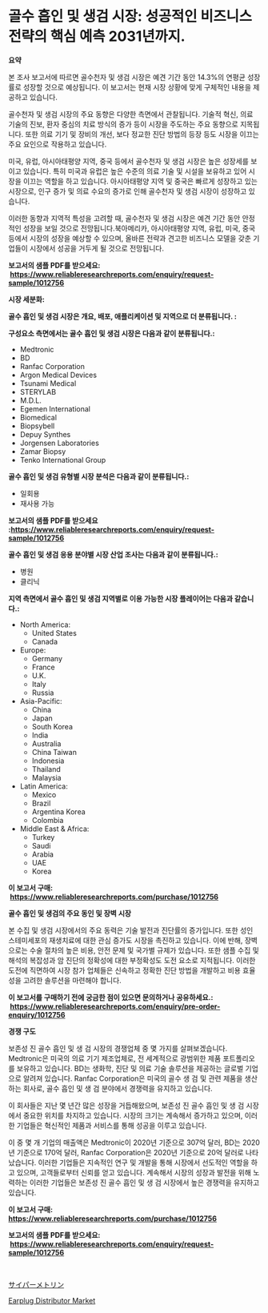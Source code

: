 <p><h1>골수 흡인 및 생검 시장: 성공적인 비즈니스 전략의 핵심 예측 2031년까지.</h1></p><p><strong>요약</strong></p>
<p><p>본 조사 보고서에 따르면 골수천자 및 생검 시장은 예견 기간 동안 14.3%의 연평균 성장률로 성장할 것으로 예상됩니다. 이 보고서는 현재 시장 상황에 맞게 구체적인 내용을 제공하고 있습니다. </p><p>골수천자 및 생검 시장의 주요 동향은 다양한 측면에서 관찰됩니다. 기술적 혁신, 의료 기술의 진보, 환자 중심의 치료 방식의 증가 등이 시장을 주도하는 주요 동향으로 지목됩니다. 또한 의료 기기 및 장비의 개선, 보다 정교한 진단 방법의 등장 등도 시장을 이끄는 주요 요인으로 작용하고 있습니다. </p><p>미국, 유럽, 아시아태평양 지역, 중국 등에서 골수천자 및 생검 시장은 높은 성장세를 보이고 있습니다. 특히 미국과 유럽은 높은 수준의 의료 기술 및 시설을 보유하고 있어 시장을 이끄는 역할을 하고 있습니다. 아시아태평양 지역 및 중국은 빠르게 성장하고 있는 시장으로, 인구 증가 및 의료 수요의 증가로 인해 골수천자 및 생검 시장이 성장하고 있습니다.</p><p>이러한 동향과 지역적 특성을 고려할 때, 골수천자 및 생검 시장은 예견 기간 동안 안정적인 성장을 보일 것으로 전망됩니다.북아메리카, 아시아태평양 지역, 유럽, 미국, 중국 등에서 시장의 성장을 예상할 수 있으며, 올바른 전략과 견고한 비즈니스 모델을 갖춘 기업들이 시장에서 성공을 거두게 될 것으로 전망됩니다.</p></p>
<p><strong>보고서의 샘플 PDF를 받으세요: &nbsp;<a href="https://www.reliableresearchreports.com/enquiry/request-sample/1012756">https://www.reliableresearchreports.com/enquiry/request-sample/1012756</a></strong></p>
<p><strong>시장 세분화:</strong></p>
<p><strong> 골수 흡인 및 생검 시장은 개요, 배포, 애플리케이션 및 지역으로 더 분류됩니다. :</strong></p>
<p><strong>구성요소 측면에서는 골수 흡인 및 생검 시장은 다음과 같이 분류됩니다.:</strong></p>
<p><ul><li>Medtronic</li><li>BD</li><li>Ranfac Corporation</li><li>Argon Medical Devices</li><li>Tsunami Medical</li><li>STERYLAB</li><li>M.D.L.</li><li>Egemen International</li><li>Biomedical</li><li>Biopsybell</li><li>Depuy Synthes</li><li>Jorgensen Laboratories</li><li>Zamar Biopsy</li><li>Tenko International Group</li></ul></p>
<p><strong> 골수 흡인 및 생검 유형별 시장 분석은 다음과 같이 분류됩니다.:</strong></p>
<p><ul><li>일회용</li><li>재사용 가능</li></ul></p>
<p><strong>보고서의 샘플 PDF를 받으세요 :<a href="https://www.reliableresearchreports.com/enquiry/request-sample/1012756">https://www.reliableresearchreports.com/enquiry/request-sample/1012756</a></strong></p>
<p><strong> 골수 흡인 및 생검 응용 분야별 시장 산업 조사는 다음과 같이 분류됩니다.:</strong></p>
<p><ul><li>병원</li><li>클리닉</li></ul></p>
<p><strong>지역 측면에서 골수 흡인 및 생검 지역별로 이용 가능한 시장 플레이어는 다음과 같습니다.:</strong></p>
<p><ul>
    <li>
        North America:
        <ul>
            <li>United States</li>
            <li>Canada</li>
        </ul>
    </li>
    <li>
        Europe:
        <ul>
            <li>Germany</li>
            <li>France</li>
            <li>U.K.</li>
            <li>Italy</li>
            <li>Russia</li>
        </ul>
    </li>
    <li>
        Asia-Pacific:
        <ul>
            <li>China</li>
            <li>Japan</li>
            <li>South Korea</li>
            <li>India</li>
            <li>Australia</li>
            <li>China Taiwan</li>
            <li>Indonesia</li>
            <li>Thailand</li>
            <li>Malaysia</li>
        </ul>
    </li>
    <li>
        Latin America:
        <ul>
            <li>Mexico</li>
            <li>Brazil</li>
            <li>Argentina Korea</li>
            <li>Colombia</li>
        </ul>
    </li>
    <li>
        Middle East & Africa:
        <ul>
            <li>Turkey</li>
            <li>Saudi</li>
            <li>Arabia</li>
            <li>UAE</li>
            <li>Korea</li>
        </ul>
    </li>
    </ul></p>
<p><strong>이 보고서 구매: &nbsp;<a href="https://www.reliableresearchreports.com/purchase/1012756">https://www.reliableresearchreports.com/purchase/1012756</a></strong></p>
<p><strong>골수 흡인 및 생검의 주요 동인 및 장벽 시장</strong></p>
<p><p>본 수집 및 생검 시장에서의 주요 동력은 기술 발전과 진단률의 증가입니다. 또한 성인 스테미세포의 재생치료에 대한 관심 증가도 시장을 촉진하고 있습니다. 이에 반해, 장벽으로는 수술 절차의 높은 비용, 안전 문제 및 국가별 규제가 있습니다. 또한 샘플 수집 및 해석의 복잡성과 암 진단의 정확성에 대한 부정확성도 도전 요소로 지적됩니다. 이러한 도전에 직면하여 시장 참가 업체들은 신속하고 정확한 진단 방법을 개발하고 비용 효율성을 고려한 솔루션을 마련해야 합니다.</p></p>
<p><strong>이 보고서를 구매하기 전에 궁금한 점이 있으면 문의하거나 공유하세요.: &nbsp;<a href="https://www.reliableresearchreports.com/enquiry/pre-order-enquiry/1012756">https://www.reliableresearchreports.com/enquiry/pre-order-enquiry/1012756</a></strong></p>
<p><strong>경쟁 구도</strong></p>
<p><p>보존성 진 골수 흡인 및 생 검 시장의 경쟁업체 중 몇 가지를 살펴보겠습니다. Medtronic은 미국의 의료 기기 제조업체로, 전 세계적으로 광범위한 제품 포트폴리오를 보유하고 있습니다. BD는 생화학, 진단 및 의료 기술 솔루션을 제공하는 글로벌 기업으로 알려져 있습니다. Ranfac Corporation은 미국의 골수 생 검 및 관련 제품을 생산하는 회사로, 골수 흡인 및 생 검 분야에서 경쟁력을 유지하고 있습니다.</p><p>이 회사들은 지난 몇 년간 많은 성장을 거듭해왔으며, 보존성 진 골수 흡인 및 생 검 시장에서 중요한 위치를 차지하고 있습니다. 시장의 크기는 계속해서 증가하고 있으며, 이러한 기업들은 혁신적인 제품과 서비스를 통해 성공을 이루고 있습니다.</p><p>이 중 몇 개 기업의 매출액은 Medtronic이 2020년 기준으로 307억 달러, BD는 2020년 기준으로 170억 달러, Ranfac Corporation은 2020년 기준으로 20억 달러로 나타났습니다. 이러한 기업들은 지속적인 연구 및 개발을 통해 시장에서 선도적인 역할을 하고 있으며, 고객들로부터 신뢰를 얻고 있습니다. 계속해서 시장의 성장과 발전을 위해 노력하는 이러한 기업들은 보존성 진 골수 흡인 및 생 검 시장에서 높은 경쟁력을 유지하고 있습니다.</p></p>
<p><strong>이 보고서 구매: &nbsp; <a href="https://www.reliableresearchreports.com/purchase/1012756">https://www.reliableresearchreports.com/purchase/1012756</a></strong></p>
<p><strong>보고서의 샘플 PDF를 받으세요: &nbsp;<a href="https://www.reliableresearchreports.com/enquiry/request-sample/1012756">https://www.reliableresearchreports.com/enquiry/request-sample/1012756</a></strong><strong></strong></p>
<p>&nbsp;</p>
<p><p><a href="https://github.com/zekaoe592392/Market-Research-Report-List-1/blob/main/98250677238.md">サイパーメトリン</a></p><p><a href="https://github.com/RickHolmes3/Market-Research-Report-List-4/blob/main/earplug-distributor-market.md">Earplug Distributor Market</a></p></p>